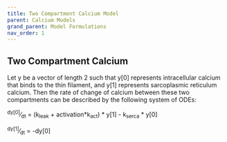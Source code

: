 ```yaml
---
title: Two Compartment Calcium Model
parent: Calcium Models
grand_parent: Model Formulations
nav_order: 1
---
```

Two Compartment Calcium
-----------------------
Let y be a vector of length 2 such that y[0] represents intracellular calcium that binds to the thin filament, and y[1] represents sarcoplasmic reticulum calcium. Then the rate of change of calcium between these two compartments can be described by the following system of ODEs:  

<sup>dy[0]</sup>&frasl;<sub>dt</sub> = (k<sub>leak</sub> + activation*k<sub>act</sub>) * y[1] - k<sub>serca</sub> * y[0]  

<sup>dy[1]</sup>&frasl;<sub>dt</sub> = -dy[0]
